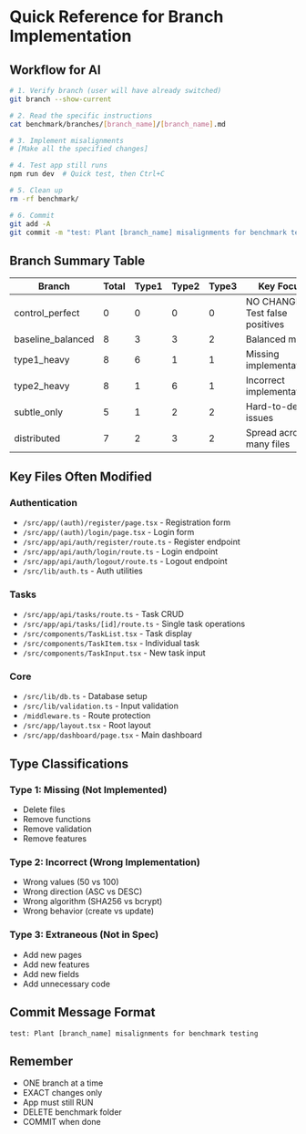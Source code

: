 # Quick Reference for Branch Implementation

## Workflow for AI
```bash
# 1. Verify branch (user will have already switched)
git branch --show-current

# 2. Read the specific instructions
cat benchmark/branches/[branch_name]/[branch_name].md

# 3. Implement misalignments
# [Make all the specified changes]

# 4. Test app still runs
npm run dev  # Quick test, then Ctrl+C

# 5. Clean up
rm -rf benchmark/

# 6. Commit
git add -A
git commit -m "test: Plant [branch_name] misalignments for benchmark testing"
```

## Branch Summary Table

| Branch | Total | Type1 | Type2 | Type3 | Key Focus |
|--------|-------|-------|-------|-------|-----------|
| control_perfect | 0 | 0 | 0 | 0 | NO CHANGES - Test false positives |
| baseline_balanced | 8 | 3 | 3 | 2 | Balanced mix |
| type1_heavy | 8 | 6 | 1 | 1 | Missing implementations |
| type2_heavy | 8 | 1 | 6 | 1 | Incorrect implementations |
| subtle_only | 5 | 1 | 2 | 2 | Hard-to-detect issues |
| distributed | 7 | 2 | 3 | 2 | Spread across many files |

## Key Files Often Modified

### Authentication
- `/src/app/(auth)/register/page.tsx` - Registration form
- `/src/app/(auth)/login/page.tsx` - Login form
- `/src/app/api/auth/register/route.ts` - Register endpoint
- `/src/app/api/auth/login/route.ts` - Login endpoint
- `/src/app/api/auth/logout/route.ts` - Logout endpoint
- `/src/lib/auth.ts` - Auth utilities

### Tasks
- `/src/app/api/tasks/route.ts` - Task CRUD
- `/src/app/api/tasks/[id]/route.ts` - Single task operations
- `/src/components/TaskList.tsx` - Task display
- `/src/components/TaskItem.tsx` - Individual task
- `/src/components/TaskInput.tsx` - New task input

### Core
- `/src/lib/db.ts` - Database setup
- `/src/lib/validation.ts` - Input validation
- `/middleware.ts` - Route protection
- `/src/app/layout.tsx` - Root layout
- `/src/app/dashboard/page.tsx` - Main dashboard

## Type Classifications

### Type 1: Missing (Not Implemented)
- Delete files
- Remove functions
- Remove validation
- Remove features

### Type 2: Incorrect (Wrong Implementation)  
- Wrong values (50 vs 100)
- Wrong direction (ASC vs DESC)
- Wrong algorithm (SHA256 vs bcrypt)
- Wrong behavior (create vs update)

### Type 3: Extraneous (Not in Spec)
- Add new pages
- Add new features
- Add new fields
- Add unnecessary code

## Commit Message Format
```
test: Plant [branch_name] misalignments for benchmark testing
```

## Remember
- ONE branch at a time
- EXACT changes only
- App must still RUN
- DELETE benchmark folder
- COMMIT when done
